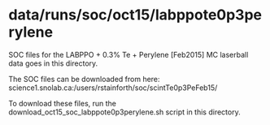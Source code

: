 data/runs/soc/oct15/labppote0p3perylene
==========

SOC files for the LABPPO + 0.3% Te + Perylene [Feb2015] MC laserball data goes in this directory.

The SOC files can be downloaded from here:
science1.snolab.ca:/users/rstainforth/soc/scintTe0p3PeFeb15/

To download these files, run the download_oct15_soc_labppote0p3perylene.sh script in this directory.
